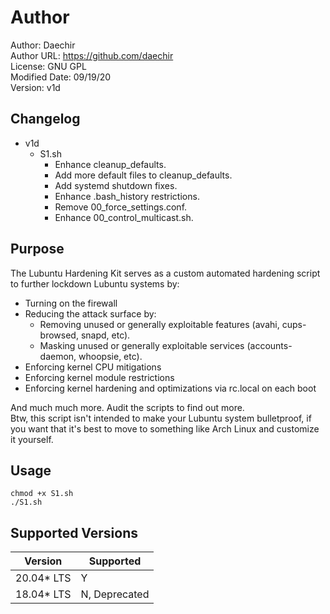 # Author
Author: Daechir <br/>
Author URL: https://github.com/daechir <br/>
License: GNU GPL <br/>
Modified Date: 09/19/20 <br/>
Version: v1d


## Changelog
+ v1d
  * S1.sh
    + Enhance cleanup_defaults.
    + Add more default files to cleanup_defaults.
    + Add systemd shutdown fixes.
    + Enhance .bash_history restrictions.
    + Remove 00_force_settings.conf.
    + Enhance 00_control_multicast.sh.


## Purpose
The Lubuntu Hardening Kit serves as a custom automated hardening script to further lockdown Lubuntu systems by:
+ Turning on the firewall
+ Reducing the attack surface by:
	* Removing unused or generally exploitable features (avahi, cups-browsed, snapd, etc).
	* Masking unused or generally exploitable services (accounts-daemon, whoopsie, etc).
+ Enforcing kernel CPU mitigations
+ Enforcing kernel module restrictions
+ Enforcing kernel hardening and optimizations via rc.local on each boot

And much much more. Audit the scripts to find out more. <br/>
Btw, this script isn't intended to make your Lubuntu system bulletproof, if you want that it's best to move to something like Arch Linux and customize it yourself.


## Usage
`chmod +x S1.sh` <br/>
`./S1.sh`


## Supported Versions
| Version | Supported |
| --- | --- |
| 20.04* LTS | Y |
| 18.04* LTS | N, Deprecated |
